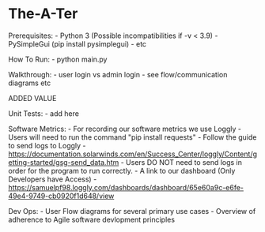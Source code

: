 # The-A-Ter
Prerequisites:
    - Python 3 (Possible incompatibilities if -v < 3.9)
    - PySimpleGui (pip install pysimplegui)
    - etc

How To Run:
    - python main.py

Walkthrough:
    - user login vs admin login
    - see flow/communication diagrams etc

ADDED VALUE 

Unit Tests:
    - add here

Software Metrics:
    - For recording our software metrics we use Loggly
    - Users will need to run the command "pip install requests" 
    - Follow the guide to send logs to Loggly - https://documentation.solarwinds.com/en/Success_Center/loggly/Content/getting-started/gsg-send_data.htm
    - Users DO NOT need to send logs in order for the program to run correctly.
    - A link to our dashboard (Only Developers have Access) - https://samuelpf98.loggly.com/dashboards/dashboard/65e60a9c-e6fe-49e4-9749-cb0920f1d648/view
    
Dev Ops:
    -   User Flow diagrams for several primary use cases
    -   Overview of adherence to Agile software devlopment principles
